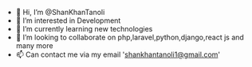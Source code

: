 - 👋 Hi, I’m @ShanKhanTanoli
- 👀 I’m interested in Development
- 🌱 I’m currently learning new technologies
- 💞️ I’m looking to collaborate on php,laravel,python,django,react js and many more
- 📫 Can contact me via my email 'shankhantanoli1@gmail.com'

<!---
ShanKhanTanoli/ShanKhanTanoli is a ✨ special ✨ repository because its `README.md` (this file) appears on your GitHub profile.
You can click the Preview link to take a look at your changes.
--->
